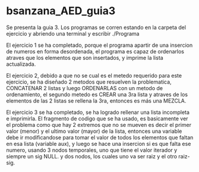 # bsanzana_AED_guia3
Se presenta la guia 3.
Los programas se corren estando en la carpeta del ejercicio y abriendo una terminal y escribir ./Programa

El ejercicio 1 se ha completado, porque el programa apartir de una insercion de numeros en forma desordenada, el programa es capaz de ordenarlos atraves que los elementos que son insertados, y imprime la lista actualizada.

El ejercicio 2, debido a que no se cual es el metedo requerido para este ejercicio, se ha diseñado 2 metodos que resuelven la problematica, CONCATENAR 2 listas y luego ORDENARLAS con un metodo de ordenamiento, el segundo metedo es CREAR una 3ra lista y atraves de los elementos de las 2 listas se rellena la 3ra, entonces es más una MEZCLA.

El ejercicio 3 se ha completado, se ha logrado rellenar una lista incompleta e imprimirla. El fragmento de codigo que se ha usado, es basicamente ver el problema como que hay 2 extremos que no se mueven es decir el primer valor (menor) y el ultimo valor (mayor) de la lista, entonces una variable debe ir modificandose para tomar el valor de todos los elementos que faltan en esa lista (variable aux), y luego se hace una insercion si es que falta ese numero, usando 3 nodos temporales, uno que tiene el valor iterador y siempre un sig NULL. y dos nodos, los cuales uno va ser raiz y el otro raiz-sig.

